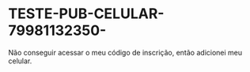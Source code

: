 # TESTE-PUB-CELULAR-79981132350-
Não conseguir acessar o meu código de inscrição, então adicionei meu celular.
